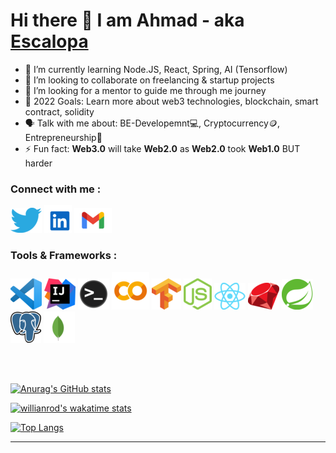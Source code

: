 # Hi there 👋 I am Ahmad - aka [Escalopa][linkedin]

- 🌱 I’m currently learning Node.JS, React, Spring, AI (Tensorflow)
- 👯 I’m looking to collaborate on freelancing & startup projects
- 🤔 I’m looking for a mentor to guide me through me journey 
- 🥅 2022 Goals: Learn more about web3 technologies, blockchain, smart contract, solidity
- 🗣 Talk with me about: BE-Developemnt💻, Cryptocurrency🪙, Entrepreneurship🚀
- ⚡ Fun fact: **Web3.0** will take **Web2.0** as **Web2.0** took **Web1.0** BUT harder

### Connect with me :

[![](./img/twitter.png)]([twitter])
[![](./img/linkedin.png)]([linkedin])
[![](./img/gmail.png)]([gmail])

### Tools & Frameworks :

![](./img/vscode.png)
![](./img/intelliJ.png)
![](./img/terminal.png)
![](./img/colab.png)
![](./img/tensorflow.png)
![](./img/nodejs.png)
![](./img/react.png)
![](./img/ror.png)
![](./img/spring.png)
![](./img/postgres.png)
![](./img/mongodb.png)

<br>
<br>

[![Anurag's GitHub stats](https://github-readme-stats.vercel.app/api?username=escalopa&theme=react&show_icons=true&count_private=true&custom_title=Github%20Status)](https://github.com/anuraghazra/github-readme-stats)

[![willianrod's wakatime stats](https://github-readme-stats.vercel.app/api/wakatime?username=escalopa&layout=compact&theme=react&custom_title=Wakatime%20Weekly%20Stats)](https://github.com/anuraghazra/github-readme-stats)

[![Top Langs](https://github-readme-stats.vercel.app/api/top-langs/?username=escalopa&hide=java&langs_count=6&layout=compact&theme=react)](https://github.com/anuraghazra/github-readme-stats)

---

[twitter]: https://twitter.com/ahmadehelaly
[youtube]: https://www.youtube.com/channel/UCqRkKe3h_PVEQuvAmBwL5Iw
[linkedin]: https://www.linkedin.com/in/ahmad-helaly-53b5b9236/
[gmail]: mailto:ahmad.helaly.dev@gmail.com?body=Hello%20Ahmad
